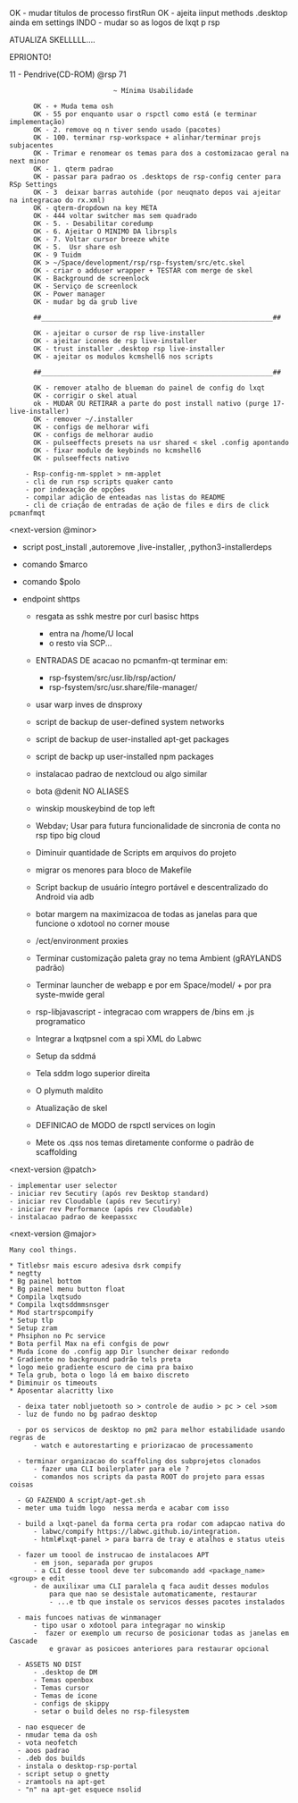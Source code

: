 OK - mudar titulos de processo firstRun
OK - ajeita iinput methods .desktop ainda em settings
INDO - mudar so as logos de lxqt p rsp

ATUALIZA SKELLLLL....

EPRIONTO!

11 - Pendrive(CD-ROM) @rsp 71

                              ~ Mínima Usabilidade  

          OK - + Muda tema osh
          OK - 55 por enquanto usar o rspctl como está (e terminar implementação)
          OK - 2. remove oq n tiver sendo usado (pacotes)
          OK - 100. terminar rsp-workspace + alinhar/terminar projs subjacentes
          OK - Trimar e renomear os temas para dos a costomizacao geral na next minor
          OK - 1. qterm padrao
          OK - passar para padrao os .desktops de rsp-config center para RSp Settings
          OK - 3  deixar barras autohide (por neuqnato depos vai ajeitar na integracao do rx.xml)
          OK - qterm-dropdown na key META
          OK - 444 voltar switcher mas sem quadrado
          OK - 5. - Desabilitar coredump
          OK - 6. Ajeitar O MINIMO DA librspls 
          OK - 7. Voltar cursor breeze white
          OK - 5.  Usr share osh 
          OK - 9 Tuidm
          OK > ~/Space/development/rsp/rsp-fsystem/src/etc.skel
          OK - criar o adduser wrapper + TESTAR com merge de skel
          OK - Background de screenlock
          OK - Serviço de screenlock
          OK - Power manager
          OK - mudar bg da grub live
          
          ##__________________________________________________________##

          OK - ajeitar o cursor de rsp live-installer
          OK - ajeitar icones de rsp live-installer
          OK - trust installer .desktop rsp live-installer
          OK - ajeitar os modulos kcmshell6 nos scripts 

          ##__________________________________________________________##

          OK - remover atalho de blueman do painel de config do lxqt
          OK - corrigir o skel atual
          ok - MUDAR OU RETIRAR a parte do post install nativo (purge 17-live-installer)
          OK - remover ~/.installer
          OK - configs de melhorar wifi
          OK - configs de melhorar audio
          OK - pulseeffects presets na usr shared < skel .config apontando
          OK - fixar module de keybinds no kcmshell6
          OK - pulseeffects nativo

  <todo-list>

        - Rsp-config-nm-spplet > nm-applet
        - cli de run rsp scripts quaker canto
        - por indexação de opções 
        - compilar adição de enteadas nas listas do README 
        - cli de criação de entradas de ação de files e dirs de click pcmanfmqt

  </todo-list>

  <next-version @minor>
  
  - script post_install 
          ,autoremove 
          ,live-installer, 
          ,python3-installerdeps  
    
  - comando $marco
  - comando $polo

  - endpoint shttps
    - resgata as sshk mestre por curl basisc https
      - entra na /home/U local
      - o resto via SCP...

    - ENTRADAS DE acacao no pcmanfm-qt terminar em: 
        - rsp-fsystem/src/usr.lib/rsp/action/
        - rsp-fsystem/src/usr.share/file-manager/

    - usar warp inves de dnsproxy
    - script de backup de user-defined system networks
    - script de backup de user-installed apt-get packages
    - script de backp up user-installed npm packages
    - instalacao padrao de nextcloud ou algo similar
    - bota @denit NO ALIASES
    - winskip mouskeybind de top left
    - Webdav; Usar para futura funcionalidade de sincronia de conta no rsp tipo big cloud
    - Diminuir quantidade de Scripts em arquivos do projeto 
    - migrar os menores para bloco de Makefile
    - Script backup de usuário íntegro portável e descentralizado do Android via adb
    - botar margem na maximizacoa de todas as janelas para que funcione o xdotool no corner mouse
    - /ect/environment proxies
    - Terminar customização paleta gray no tema Ambient (gRAYLANDS padrão)
    - Terminar launcher de webapp e por em Space/model/ + por pra syste-mwide geral
    - rsp-libjavascript - integracao com wrappers de /bins em .js programatico
    - Integrar a lxqtpsnel com a spi XML do Labwc
    - Setup da sddmá
    - Tela sddm logo superior direita 
    - O plymuth maldito
    - Atualização de skel
    - DEFINICAO de MODO de rspctl services on login
    - Mete os .qss nos temas diretamente conforme o padrão de scaffolding 

  </next-version>
  
  <next-version @patch>

    - implementar user selector
    - iniciar rev Secutiry (após rev Desktop standard)
    - iniciar rev Cloudable (após rev Secutiry)
    - iniciar rev Performance (após rev Cloudable)
    - instalacao padrao de keepassxc

  </next-version>

  <next-version @major>
    
    Many cool things.

  </next-version>

  <quest-log>

    * Titlebsr mais escuro adesiva dsrk compify
    * negtty 
    * Bg painel bottom
    * Bg painel menu button float 
    * Compila lxqtsudo
    * Compila lxqtsddmmsnsger
    * Mod startrspcompify
    * Setup tlp
    * Setup zram
    * Phsiphon no Pc service
    * Bota perfil Max na efi confgis de powr 
    * Muda ícone do .config app Dir lsuncher deixar redondo 
    * Gradiente no background padrão tels preta 
    * logo meio gradiente escuro de cima pra baixo 
    * Tela grub, bota o logo lá em baixo discreto
    * Diminuir os timeouts
    * Aposentar alacritty lixo

  <quest-log>

  <archive>

      - deixa tater nobljuetooth so > controle de audio > pc > cel >som
      - luz de fundo no bg padrao desktop
      
      - por os servicos de desktop no pm2 para melhor estabilidade usando regras de 
          - watch e autorestarting e priorizacao de processamento

      - terminar organizacao do scaffoling dos subprojetos clonados
          - fazer uma CLI boilerplater para ele ?
          - comandos nos scripts da pasta ROOT do projeto para essas coisas
      
      - GO FAZENDO A script/apt-get.sh
      - meter uma tuidm logo  nessa merda e acabar com isso

      - build a lxqt-panel da forma certa pra rodar com adapcao nativa do 
          - labwc/compify https://labwc.github.io/integration.    
          - html#lxqt-panel > para barra de tray e atalhos e status uteis

      - fazer um toool de instrucao de instalacoes APT
          - em json, separada por grupos
          - a CLI desse toool deve ter subcomando add <package_name> <group> e edit
          - de auxilixar uma CLI paralela q faca audit desses modulos
              para que nao se desistale automaticamente, restaurar
              - ...e tb que instale os servicos desses pacotes instalados

      - mais funcoes nativas de winmanager
          - tipo usar o xdotool para integragar no winskip  
          -  fazer or exemplo um recurso de posicionar todas as janelas em Cascade
              e gravar as posicoes anteriores para restaurar opcional

      - ASSETS NO DIST
          - .desktop de DM
          - Temas openbox
          - Temas cursor
          - Temas de ícone
          - configs de skippy
          - setar o build deles no rsp-filesystem
          
      - nao esquecer de 
      - nmudar tema da osh
      - vota neofetch
      - aoos padrao 
      - .deb dos builds
      - instala o desktop-rsp-portal
      - script setup o gnetty
      - zramtools na apt-get
      - "n" na apt-get esquece nsolid
  
  </archive>
